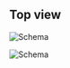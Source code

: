 ## Top view

![Schema](http://static.energysistem.com/images/manuals/42261/557942e243e26.jpg)

![Schema](http://static.energysistem.com/images/manuals/42261/55794d0faf2d5.jpg)



